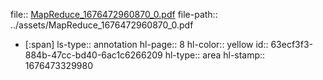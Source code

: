 file:: [MapReduce_1676472960870_0.pdf](../assets/MapReduce_1676472960870_0.pdf)
file-path:: ../assets/MapReduce_1676472960870_0.pdf

- [:span]
  ls-type:: annotation
  hl-page:: 8
  hl-color:: yellow
  id:: 63ecf3f3-884b-47cc-bd40-6ac1c6266209
  hl-type:: area
  hl-stamp:: 1676473329980